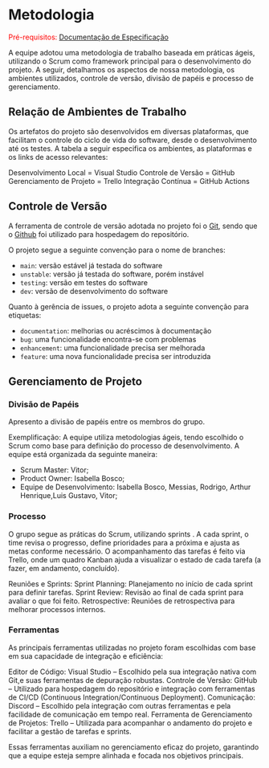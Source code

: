 
# Metodologia

<span style="color:red">Pré-requisitos: <a href="2-Especificação do Projeto.md"> Documentação de Especificação</a></span>

A equipe adotou uma metodologia de trabalho baseada em práticas ágeis, utilizando o Scrum como framework principal para o desenvolvimento do projeto. A seguir, detalhamos os aspectos de nossa metodologia, os ambientes utilizados, controle de versão, divisão de papéis e processo de gerenciamento.


## Relação de Ambientes de Trabalho

Os artefatos do projeto são desenvolvidos em diversas plataformas, que facilitam o controle do ciclo de vida do software, desde o desenvolvimento até os testes. A tabela a seguir especifica os ambientes, as plataformas e os links de acesso relevantes:

Desenvolvimento Local	= Visual Studio
Controle de Versão	= GitHub
Gerenciamento de Projeto	= Trello
Integração Contínua	= GitHub Actions	

## Controle de Versão

A ferramenta de controle de versão adotada no projeto foi o
[Git](https://git-scm.com/), sendo que o [Github](https://github.com)
foi utilizado para hospedagem do repositório.

O projeto segue a seguinte convenção para o nome de branches:

- `main`: versão estável já testada do software
- `unstable`: versão já testada do software, porém instável
- `testing`: versão em testes do software
- `dev`: versão de desenvolvimento do software

Quanto à gerência de issues, o projeto adota a seguinte convenção para
etiquetas:

- `documentation`: melhorias ou acréscimos à documentação
- `bug`: uma funcionalidade encontra-se com problemas
- `enhancement`: uma funcionalidade precisa ser melhorada
- `feature`: uma nova funcionalidade precisa ser introduzida


## Gerenciamento de Projeto

### Divisão de Papéis

Apresento a divisão de papéis entre os membros do grupo.

Exemplificação: A equipe utiliza metodologias ágeis, tendo escolhido o Scrum como base para definição do processo de desenvolvimento. A equipe está organizada da seguinte maneira:
- Scrum Master: Vitor;
- Product Owner: Isabella Bosco;
- Equipe de Desenvolvimento: Isabella Bosco, Messias, Rodrigo, Arthur Henrique,Luis Gustavo, Vitor;

### Processo

O grupo segue as práticas do Scrum, utilizando sprints . A cada sprint, o time revisa o progresso, define prioridades para a próxima  e ajusta as metas conforme necessário. O acompanhamento das tarefas é feito via Trello, onde um quadro Kanban ajuda a visualizar o estado de cada tarefa (a fazer, em andamento, concluído).

Reuniões e Sprints:
Sprint Planning: Planejamento no início de cada sprint para definir tarefas.
Sprint Review: Revisão ao final de cada sprint para avaliar o que foi feito.
Retrospective: Reuniões de retrospectiva para melhorar processos internos.


### Ferramentas

As principais ferramentas utilizadas no projeto foram escolhidas com base em sua capacidade de integração e eficiência:

Editor de Código: Visual Studio – Escolhido pela sua integração nativa com Git,e suas ferramentas de depuração robustas.
Controle de Versão: GitHub – Utilizado para hospedagem do repositório e integração com ferramentas de CI/CD (Continuous Integration/Continuous Deployment).
Comunicação: Discord – Escolhido pela integração com outras ferramentas e pela facilidade de comunicação em tempo real.
Ferramenta de Gerenciamento de Projetos: Trello – Utilizada para acompanhar o andamento do projeto e facilitar a gestão de tarefas e sprints.

Essas ferramentas auxiliam no gerenciamento eficaz do projeto, garantindo que a equipe esteja sempre alinhada e focada nos objetivos principais.

